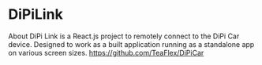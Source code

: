 # DiPiLink
About DiPi Link is a React.js project to remotely connect to the DiPi Car device. Designed to work as a built application running as a standalone app on various screen sizes. https://github.com/TeaFlex/DiPiCar
